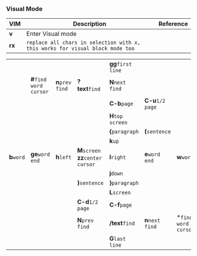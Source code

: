 ### Visual Mode
VIM|Description|Reference
---|-----------|---------
**v**|Enter Visual mode|
**rx**|`replace all chars in selection with x, this works for visual block mode too`|

|             |                         ||||||
| ----------- | ----------------------- |----------------|--------------------------------------|------------------|-----------------|-------------------|
              |                         |                |                                      |**gg**`first line`|                 |                   |
              | **#**`find word cursor` |**n**`prev find`|**?text**`find`                       |**N**`next find`  |                 |                   |
              |                         |                |                                      |**C-b**`page`     |**C-u**`1/2 page`|                   |
              |                         |                |                                      |**H**`top screen` |                 |                   |
              |                         |                |                                      |**{**`paragraph`  |**(**`sentence`  |                   |
              |                         |                |                                      |**k**`up`         |                 |                   |
| **b**`word` | **ge**`word end`        |**h**`left`     |**M**`screen`<br>**zz**`center cursor`|**l**`right`      |**e**`word end`  |**w**`word`        |
              |                         |                |                                      |**j**`down`       |                 |                   |
              |                         |                |**)**`sentence`                       |**}**`paragraph`  |                 |                   |
              |                         |                |                                      |**L**`screen`     |                 |                   |
              |                         |                |**C-d**`1/2 page`                     |**C-f**`page`     |                 |                   |
              |                         |                |**N**`prev find`                      |**/text**`find`   |**n**`next find` |*`find word cursor`|
              |                         |                |                                      |**G**`last line`  |                 |                   |
